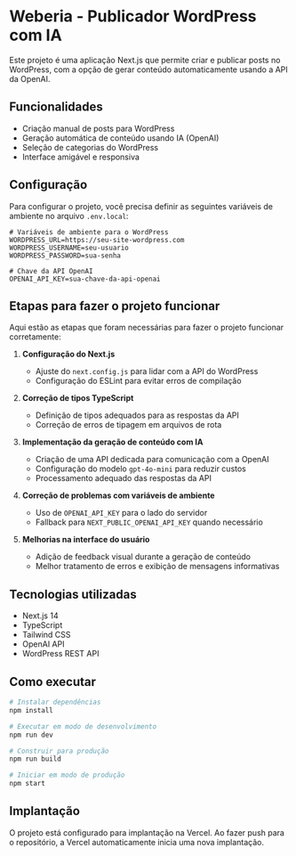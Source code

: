 # Weberia - Publicador WordPress com IA

Este projeto é uma aplicação Next.js que permite criar e publicar posts no WordPress, com a opção de gerar conteúdo automaticamente usando a API da OpenAI.

## Funcionalidades

- Criação manual de posts para WordPress
- Geração automática de conteúdo usando IA (OpenAI)
- Seleção de categorias do WordPress
- Interface amigável e responsiva

## Configuração

Para configurar o projeto, você precisa definir as seguintes variáveis de ambiente no arquivo `.env.local`:

```
# Variáveis de ambiente para o WordPress
WORDPRESS_URL=https://seu-site-wordpress.com
WORDPRESS_USERNAME=seu-usuario
WORDPRESS_PASSWORD=sua-senha

# Chave da API OpenAI
OPENAI_API_KEY=sua-chave-da-api-openai
```

## Etapas para fazer o projeto funcionar

Aqui estão as etapas que foram necessárias para fazer o projeto funcionar corretamente:

1. **Configuração do Next.js**
   - Ajuste do `next.config.js` para lidar com a API do WordPress
   - Configuração do ESLint para evitar erros de compilação

2. **Correção de tipos TypeScript**
   - Definição de tipos adequados para as respostas da API
   - Correção de erros de tipagem em arquivos de rota

3. **Implementação da geração de conteúdo com IA**
   - Criação de uma API dedicada para comunicação com a OpenAI
   - Configuração do modelo `gpt-4o-mini` para reduzir custos
   - Processamento adequado das respostas da API

4. **Correção de problemas com variáveis de ambiente**
   - Uso de `OPENAI_API_KEY` para o lado do servidor
   - Fallback para `NEXT_PUBLIC_OPENAI_API_KEY` quando necessário

5. **Melhorias na interface do usuário**
   - Adição de feedback visual durante a geração de conteúdo
   - Melhor tratamento de erros e exibição de mensagens informativas

## Tecnologias utilizadas

- Next.js 14
- TypeScript
- Tailwind CSS
- OpenAI API
- WordPress REST API

## Como executar

```bash
# Instalar dependências
npm install

# Executar em modo de desenvolvimento
npm run dev

# Construir para produção
npm run build

# Iniciar em modo de produção
npm start
```

## Implantação

O projeto está configurado para implantação na Vercel. Ao fazer push para o repositório, a Vercel automaticamente inicia uma nova implantação.
